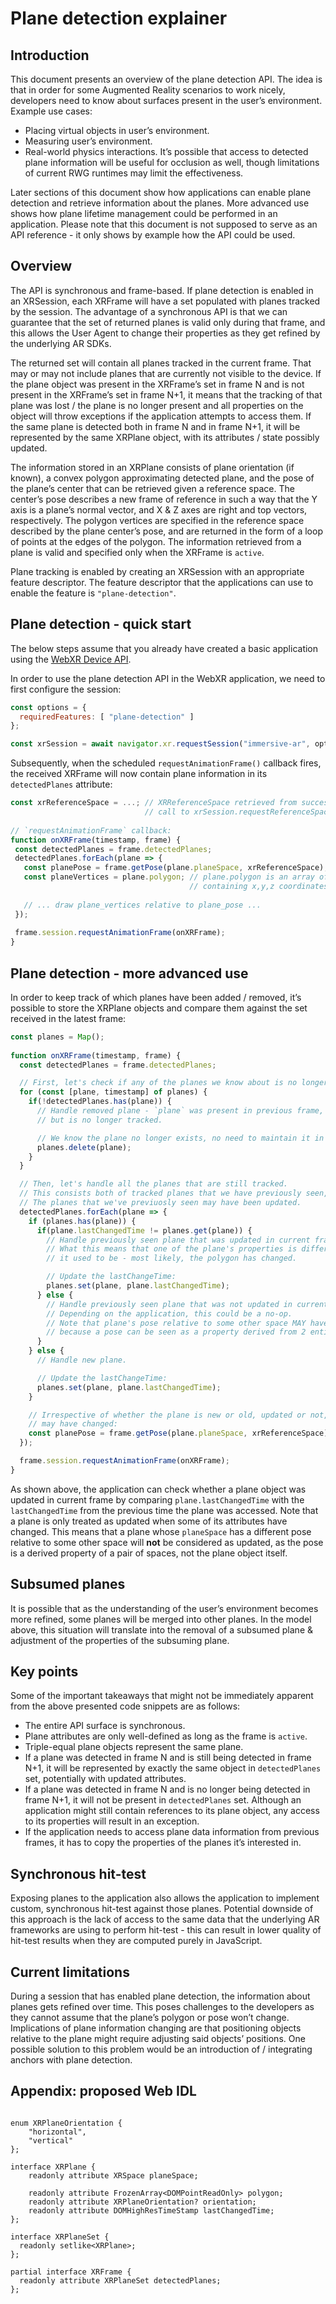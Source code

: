 # Plane detection explainer
## Introduction
This document presents an overview of the plane detection API. The idea is that in order for some Augmented Reality scenarios to work nicely, developers need to know about surfaces present in the user’s environment. Example use cases:
- Placing virtual objects in user’s environment.
- Measuring user’s environment.
- Real-world physics interactions.
It’s possible that access to detected plane information will be useful for occlusion as well, though limitations of current RWG runtimes may limit the effectiveness.

Later sections of this document show how applications can enable plane detection and retrieve information about the planes. More advanced use shows how plane lifetime management could be performed in an application. Please note that this document is not supposed to serve as an API reference - it only shows by example how the API could be used.

## Overview
The API is synchronous and frame-based. If plane detection is enabled in an XRSession, each XRFrame will have a set populated with planes tracked by the session. The advantage of a synchronous API is that we can guarantee that the set of returned planes is valid only during that frame, and this allows the User Agent to change their properties as they get refined by the underlying AR SDKs.

The returned set will contain all planes tracked in the current frame. That may or may not include planes that are currently not visible to the device. If the plane object was present in the XRFrame’s set in frame N and is not present in the XRFrame’s set in frame N+1, it means that the tracking of that plane was lost / the plane is no longer present and all properties on the object will throw exceptions if the application attempts to access them. If the same plane is detected both in frame N and in frame N+1, it will be represented by the same XRPlane object, with its attributes / state possibly updated.

The information stored in an XRPlane consists of plane orientation (if known), a convex polygon approximating detected plane, and the pose of the plane’s center that can be retrieved given a reference space. The center’s pose describes a new frame of reference in such a way that the Y axis is a plane’s normal vector, and X & Z axes are right and top vectors, respectively. The polygon vertices are specified in the reference space described by the plane center’s pose, and are returned in the form of a loop of points at the edges of the polygon. The information retrieved from a plane is valid and specified only when the XRFrame is `active`.

Plane tracking is enabled by creating an XRSession with an appropriate feature descriptor. The feature descriptor that the applications can use to enable the feature is `"plane-detection"`.

## Plane detection - quick start
The below steps assume that you already have created a basic application using the [WebXR Device API](https://immersive-web.github.io/webxr/).

In order to use the plane detection API in the WebXR application, we need to first configure the session:
```javascript
const options = {
  requiredFeatures: [ "plane-detection" ]
};

const xrSession = await navigator.xr.requestSession("immersive-ar", options);
```

Subsequently, when the scheduled `requestAnimationFrame()` callback fires, the received XRFrame will now contain plane information in its `detectedPlanes` attribute:
```javascript
const xrReferenceSpace = ...; // XRReferenceSpace retrieved from successful
                              // call to xrSession.requestReferenceSpace().
 
// `requestAnimationFrame` callback:
function onXRFrame(timestamp, frame) {
 const detectedPlanes = frame.detectedPlanes;
 detectedPlanes.forEach(plane => {
   const planePose = frame.getPose(plane.planeSpace, xrReferenceSpace);
   const planeVertices = plane.polygon; // plane.polygon is an array of objects
                                        // containing x,y,z coordinates
   
   // ... draw plane_vertices relative to plane_pose ...
 });
 
 frame.session.requestAnimationFrame(onXRFrame);
}
```

## Plane detection - more advanced use
In order to keep track of which planes have been added / removed, it’s possible to store the XRPlane objects and compare them against the set received in the latest frame:

```javascript
const planes = Map();
 
function onXRFrame(timestamp, frame) {
  const detectedPlanes = frame.detectedPlanes;

  // First, let's check if any of the planes we know about is no longer tracked:
  for (const [plane, timestamp] of planes) {
    if(!detectedPlanes.has(plane)) {
      // Handle removed plane - `plane` was present in previous frame,
      // but is no longer tracked.

      // We know the plane no longer exists, no need to maintain it in the map:
      planes.delete(plane);
    }
  }

  // Then, let's handle all the planes that are still tracked.
  // This consists both of tracked planes that we have previously seen, and new planes.
  // The planes that we've previuosly seen may have been updated.
  detectedPlanes.forEach(plane => {
    if (planes.has(plane)) {
      if(plane.lastChangedTime != planes.get(plane)) {
        // Handle previously seen plane that was updated in current frame.
        // What this means that one of the plane's properties is different than
        // it used to be - most likely, the polygon has changed.

        // Update the lastChangeTime:
        planes.set(plane, plane.lastChangedTime);
      } else {
        // Handle previously seen plane that was not updated in current frame.
        // Depending on the application, this could be a no-op.
        // Note that plane's pose relative to some other space MAY have changed,
        // because a pose can be seen as a property derived from 2 entities (XRSpaces).
      }
    } else {
      // Handle new plane.

      // Update the lastChangeTime:
      planes.set(plane, plane.lastChangedTime);
    }

    // Irrespective of whether the plane is new or old, updated or not, its pose
    // may have changed:
    const planePose = frame.getPose(plane.planeSpace, xrReferenceSpace);
  });

  frame.session.requestAnimationFrame(onXRFrame);
}
```

As shown above, the application can check whether a plane object was updated in current frame by comparing `plane.lastChangedTime` with the `lastChangedTime` from the previous time the plane was accessed. Note that a plane is only treated as updated when some of its attributes have changed. This means that a plane whose `planeSpace` has a different pose relative to some other space will **not** be considered as updated, as the pose is a derived property of a pair of spaces, not the plane object itself.

## Subsumed planes
It is possible that as the understanding of the user’s environment becomes more refined, some planes will be merged into other planes. In the model above, this situation will translate into the removal of a subsumed plane & adjustment of the properties of the subsuming plane.

## Key points
Some of the important takeaways that might not be immediately apparent from the above presented code snippets are as follows:
- The entire API surface is synchronous.
- Plane attributes are only well-defined as long as the frame is `active`.
- Triple-equal plane objects represent the same plane.
- If a plane was detected in frame N and is still being detected in frame N+1, it will be represented by exactly the same object in `detectedPlanes` set, potentially with updated attributes.
- If a plane was detected in frame N and is no longer being detected in frame N+1, it will not be present in `detectedPlanes` set. Although an application might still contain references to its plane object, any access to its properties will result in an exception.
- If the application needs to access plane data information from previous frames, it has to copy the properties of the planes it’s interested in.

## Synchronous hit-test
Exposing planes to the application also allows the application to implement custom, synchronous hit-test against those planes. Potential downside of this approach is the lack of access to the same data that the underlying AR frameworks are using to perform hit-test - this can result in lower quality of hit-test results when they are computed purely in JavaScript.

## Current limitations
During a session that has enabled plane detection, the information about planes gets refined over time. This poses challenges to the developers as they cannot assume that the plane’s polygon or pose won’t change. Implications of plane information changing are that positioning objects relative to the plane might require adjusting said objects’ positions. One possible solution to this problem would be an introduction of / integrating anchors with plane detection.

## Appendix: proposed Web IDL

```webidl

enum XRPlaneOrientation {
    "horizontal",
    "vertical"
};

interface XRPlane {
    readonly attribute XRSpace planeSpace;

    readonly attribute FrozenArray<DOMPointReadOnly> polygon;
    readonly attribute XRPlaneOrientation? orientation;
    readonly attribute DOMHighResTimeStamp lastChangedTime;
};

interface XRPlaneSet {
  readonly setlike<XRPlane>;
};

partial interface XRFrame {
  readonly attribute XRPlaneSet detectedPlanes;
};
```
